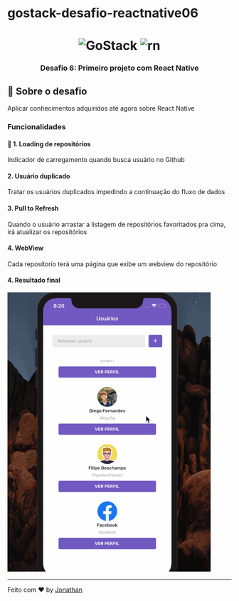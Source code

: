 # gostack-desafio-reactnative06

<h1 align="center">
    <img alt="GoStack" src="https://rocketseat-cdn.s3-sa-east-1.amazonaws.com/bootcamp-header.png" width="150px" />
    <img alt="rn" src="http://www.abolfazlm.com/image/react-native-logo.png" width="200px" height="130px" />
</h1>

<h3 align="center">
  Desafio 6: Primeiro projeto com React Native
</h3>

## :rocket: Sobre o desafio

Aplicar conhecimentos adquiridos até agora sobre React Native

### Funcionalidades

#### :rocket: 1. Loading de repositórios

Indicador de carregamento quando busca usuário no Github

#### 2. Usuário duplicado

Tratar os usuários duplicados impedindo a continuação do fluxo de dados

#### 3. Pull to Refresh

Quando o usuário arrastar a listagem de repositórios favoritados pra cima, irá atualizar os repositórios

#### 4. WebView

Cada reposítorio terá uma página que exibe um webview do repositório

#### 4. Resultado final

![Alt Text](assets/gifreactnative.gif)

---

Feito com ♥ by [Jonathan](https://www.linkedin.com/in/jonathan-barros-franco)
